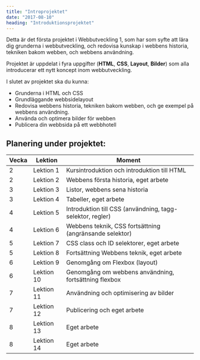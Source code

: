 ```yaml
---
title: "Introprojektet"
date: "2017-08-10"
heading: "Introduktionsprojektet"
---
```


Detta är det första projektet i Webbutveckling 1, som har som syfte att lära dig grunderna i webbutveckling, och redovisa kunskap i webbens historia, tekniken bakom webben, och webbens användning.

Projektet är uppdelat i fyra uppgifter (**HTML**, **CSS**, **Layout**, **Bilder**) som alla introducerar ett nytt koncept inom webbutveckling.

I slutet av projektet ska du kunna:

- Grunderna i HTML och CSS
- Grundläggande webbsidelayout
- Redovisa webbens historia, tekniken bakom webben, och ge exempel på webbens användning.
- Använda och optimera bilder för webben
- Publicera din webbsida på ett webbhotell

## Planering under projektet:

| Vecka | Lektion    | Moment                                                    |
| ----- | ---------- | --------------------------------------------------------- |
| 2     | Lektion 1  | Kursintroduktion och introduktion till HTML               |
| 2     | Lektion 2  | Webbens första historia, eget arbete                      |
| 3     | Lektion 3  | Listor, webbens sena historia                             |
| 3     | Lektion 4  | Tabeller, eget arbete                                     |
| 4     | Lektion 5  | Introduktion till CSS (användning, tagg-selektor, regler) |
| 4     | Lektion 6  | Webbens teknik, CSS fortsättning (angränsande selektor)   |
| 5     | Lektion 7  | CSS class och ID selektorer, eget arbete                  |
| 5     | Lektion 8  | Fortsättning Webbens teknik, eget arbete                  |
| 6     | Lektion 9  | Genomgång om Flexbox (layout)                             |
| 6     | Lektion 10 | Genomgång om webbens användning, fortsättning flexbox     |
| 7     | Lektion 11 | Användning och optimisering av bilder                     |
| 7     | Lektion 12 | Publicering och eget arbete                               |
| 8     | Lektion 13 | Eget arbete                                               |
| 8     | Lektion 14 | Eget arbete                                               |
